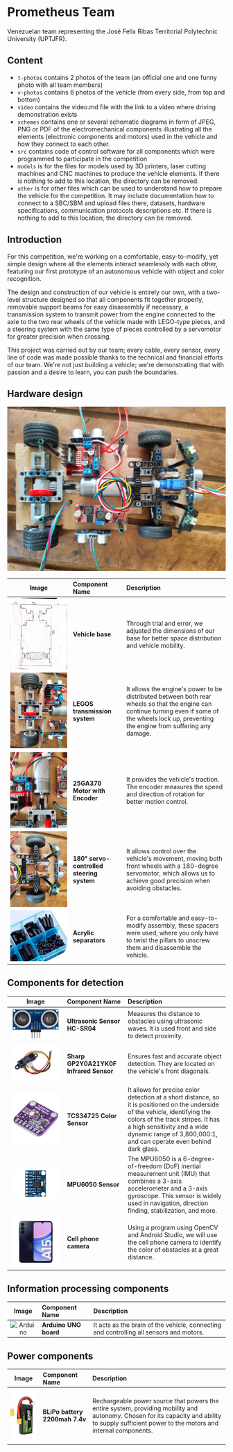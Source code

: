 Prometheus Team
====

Venezuelan team representing the José Felix Ribas Territorial Polytechnic University (UPTJFR).

## Content

* `t-photos` contains 2 photos of the team (an official one and one funny photo with all team members)
* `v-photos` contains 6 photos of the vehicle (from every side, from top and bottom)
* `video` contains the video.md file with the link to a video where driving demonstration exists
* `schemes` contains one or several schematic diagrams in form of JPEG, PNG or PDF of the electromechanical components illustrating all the elements (electronic components and motors) used in the vehicle and how they connect to each other.
* `src` contains code of control software for all components which were programmed to participate in the competition
* `models` is for the files for models used by 3D printers, laser cutting machines and CNC machines to produce the vehicle elements. If there is nothing to add to this location, the directory can be removed.
* `other` is for other files which can be used to understand how to prepare the vehicle for the competition. It may include documentation how to connect to a SBC/SBM and upload files there, datasets, hardware specifications, communication protocols descriptions etc. If there is nothing to add to this location, the directory can be removed.

## Introduction
For this competition, we're working on a comfortable, easy-to-modify, yet simple design where all the elements interact seamlessly with each other, featuring our first prototype of an autonomous vehicle with object and color recognition.
 
The design and construction of our vehicle is entirely our own, with a two-level structure designed so that all components fit together properly, removable support beams for easy disassembly if necessary, a transmission system to transmit power from the engine connected to the axle to the two rear wheels of the vehicle made with LEGO-type pieces, and a steering system with the same type of pieces controlled by a servomotor for greater precision when crossing.

This project was carried out by our team; every cable, every sensor, every line of code was made possible thanks to the technical and financial efforts of our team. We're not just building a vehicle; we're demonstrating that with passion and a desire to learn, you can push the boundaries.


## Hardware design
![control principal](other/primer_nivel.jpg)

| Image | Component Name | Description |
|:------:|:----------------------|:------------|
| ![base del primer piso](other/base.jpg) | **Vehicle base** | Through trial and error, we adjusted the dimensions of our base for better space distribution and vehicle mobility. |
| ![transmision](other/transmision.jpg) | **LEGOS transmission system** | It allows the engine's power to be distributed between both rear wheels so that the engine can continue turning even if some of the wheels lock up, preventing the engine from suffering any damage. |
| ![Motor](other/encaje_motor.jpg) | **25GA370 Motor with Encoder** |It provides the vehicle's traction. The encoder measures the speed and direction of rotation for better motion control. |
| ![Direccion](other/direccion.jpg) | **180° servo-controlled steering system** | It allows control over the vehicle's movement, moving both front wheels with a 180-degree servomotor, which allows us to achieve good precision when avoiding obstacles. |
| ![separedores](other/separadores.jpg) | **Acrylic separators** | For a comfortable and easy-to-modify assembly, these spacers were used, where you only have to twist the pillars to unscrew them and disassemble the vehicle. |

## Components for detection
| Image | Component Name | Description |
|:------:|:----------------------|:------------|
| ![Sensor Ultrasonico](other/sensor_ultrasonico.jpg) | **Ultrasonic Sensor HC-SR04** | Measures the distance to obstacles using ultrasonic waves. It is used front and side to detect proximity. |
| ![Sensor Infrarrojo](other/sensor_infrarojo.jpg) | **Sharp GP2Y0A21YK0F Infrared Sensor** | Ensures fast and accurate object detection. They are located on the vehicle's front diagonals. |
| ![Sensor Color](other/sensor_color.png) | **TCS34725 Color Sensor** |It allows for precise color detection at a short distance, so it is positioned on the underside of the vehicle, identifying the colors of the track stripes. It has a high sensitivity and a wide dynamic range of 3,800,000:1, and can operate even behind dark glass. |
| ![Cámara](other/sensor_giroscopio.jpg) | **MPU6050 Sensor** | The MPU6050 is a 6-degree-of-freedom (DoF) inertial measurement unit (IMU) that combines a 3-axis accelerometer and a 3-axis gyroscope. This sensor is widely used in navigation, direction finding, stabilization, and more. |
| ![Cámara](other/celular.png) | **Cell phone camera** | Using a program using OpenCV and Android Studio, we will use the cell phone camera to identify the color of obstacles at a great distance. |

## Information processing components
| Image | Component Name | Description |
|:------:|:----------------------|:------------|
| ![Arduino](other/arduino.jpg) | **Arduino UNO board** | It acts as the brain of the vehicle, connecting and controlling all sensors and motors. |

## Power components
| Image | Component Name | Description |
|:------:|:----------------------|:------------|
| ![Batería](other/bateria_lipo.png) | **BLiPo battery 2200mah 7.4v** | Rechargeable power source that powers the entire system, providing mobility and autonomy. Chosen for its capacity and ability to supply sufficient power to the motors and internal components. |




